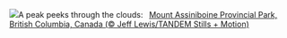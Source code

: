 ![](https://www.bing.com/th?id=OHR.AssiniboineTS_EN-GB3913113807_UHD.jpg&w=1000)A peak peeks through the clouds:&nbsp;&ensp;[Mount Assiniboine Provincial Park, British Columbia, Canada (© Jeff Lewis/TANDEM Stills + Motion)](https://www.bing.com/th?id=OHR.AssiniboineTS_EN-GB3913113807_UHD.jpg)
<br><br/>
